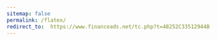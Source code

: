 ```yaml
---
sitemap: false
permalink: /flatex/
redirect_to:  https://www.financeads.net/tc.php?t=48252C33512944B
---
```


